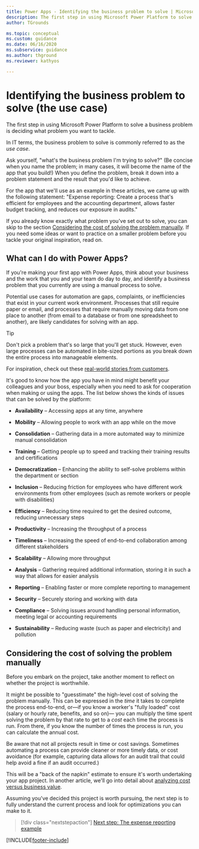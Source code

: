 ```yaml
---
title: Power Apps - Identifying the business problem to solve | Microsoft Docs
description: The first step in using Microsoft Power Platform to solve a business problem is deciding what problem you want to tackle. Learn about common Power Apps use cases.
author: TGrounds

ms.topic: conceptual
ms.custom: guidance
ms.date: 06/16/2020
ms.subservice: guidance
ms.author: thground
ms.reviewer: kathyos

---
```


# Identifying the business problem to solve (the use case)

The first step in using Microsoft Power Platform to solve a business problem is
deciding what problem you want to tackle.

In IT terms, the business problem to solve is commonly referred to as the *use case*.

Ask yourself, "what's the business problem I'm trying to solve?" (Be concise when you name
the problem; in many cases, it will become the name of the app that you
build!) When you define the problem, break it down into a problem statement and
the result that you'd like to achieve.

For the app that we'll use as an example in these articles, we came up with
the following statement: "Expense reporting: Create a process that's efficient for
employees and the accounting department, allows faster budget tracking, and
reduces our exposure in audits."

If you already know exactly what problem you've set out to solve, you can skip
to the section [Considering the cost of solving the problem manually](#considering-the-cost-of-solving-the-problem-manually).
If you need some ideas or want to practice on a smaller problem before you
tackle your original inspiration, read on.

## What can I do with Power Apps?

If you're making your first app with Power Apps, think about your business and the
work that you and your team do day to day, and identify a business problem that
you currently are using a manual process to solve.

Potential use cases for automation are gaps, complaints, or inefficiencies that
exist in your current work environment. Processes that still require paper or
email, and processes that require manually moving data from one place to another
(from email to a database or from one spreadsheet to another), are likely
candidates for solving with an app.

> [!TIP]
> Don't pick a problem that's so large that you'll get stuck. However, even
large processes can be automated in bite-sized portions as you break down the
entire process into manageable elements.

For inspiration, check out these [real-world stories from customers](https://powerapps.microsoft.com/blog/category/case-studies/).

It's good to know how the app you have in mind might benefit your colleagues and
your boss, especially when you need to ask for cooperation when making or using
the apps. The list below shows the kinds of issues that can be solved by the
platform:

- **Availability** – Accessing apps at any time, anywhere

- **Mobility** – Allowing people to work with an app while on the move

- **Consolidation** – Gathering data in a more automated way to minimize manual
    consolidation

- **Training** – Getting people up to speed and tracking their training results and
    certifications

- **Democratization** – Enhancing the ability to self-solve problems within the
    department or section

- **Inclusion** – Reducing friction for employees who have different work
    environments from other employees (such as remote workers or people with
    disabilities)

- **Efficiency** – Reducing time required to get the desired outcome, reducing
    unnecessary steps

- **Productivity** – Increasing the throughput of a process

- **Timeliness** – Increasing the speed of end-to-end collaboration among
    different stakeholders

- **Scalability** – Allowing more throughput

- **Analysis** – Gathering required additional information, storing it in such a way
    that allows for easier analysis

- **Reporting** – Enabling faster or more complete reporting to management

- **Security** – Securely storing and working with data

- **Compliance** – Solving issues around handling personal information, meeting legal or
    accounting requirements

- **Sustainability** – Reducing waste (such as paper and electricity) and pollution

## Considering the cost of solving the problem manually

Before you embark on the project, take another moment to reflect on whether the
project is worthwhile.

It might be possible to "guesstimate" the high-level cost of solving the problem
manually. This can be expressed in the *time* it takes to complete the process end-to-end, or&mdash;if you
know a worker's "fully loaded" cost (salary or hourly rate, benefits, and so on)&mdash;
you can multiply the time spent solving the problem by that rate to get to a
*cost* each time the process is run. From there, if you know the number of times
the process is run, you can calculate the annual cost.

Be aware that not all projects result in time or cost savings. Sometimes automating
a process can provide cleaner or more timely data, or cost avoidance (for
example, capturing data allows for an audit trail that could help avoid a fine if an audit occurred.)

This will be a "back of the napkin" estimate to ensure it's worth undertaking
your app project. In another article, we'll go into detail about [analyzing cost versus business value](worth-automating-process.md).

Assuming you've decided this project is worth pursuing, the next step is to
fully understand the current process and look for optimizations you can make to
it.

> [!div class="nextstepaction"]
> [Next step: The expense reporting example](example-expense-reporting.md)


[!INCLUDE[footer-include](../../includes/footer-banner.md)]